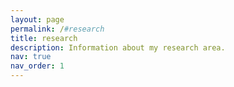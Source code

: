 ```yaml
---
layout: page
permalink: /#research
title: research
description: Information about my research area.
nav: true
nav_order: 1
---
```


<!-- ## **research interests**

I am primarily interested in the decision-making and control of robots in human environments.
These days, my efforts are focused on designing perception-based systems for contact-rich manipulation tasks, such as articulated object interaction with mobile manipulators and in-hand manipulation.
Other areas of interest include hierarchical reinforcement learning, optimal control, and 3D vision. -->
